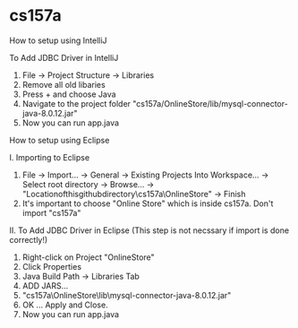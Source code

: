 # cs157a

How to setup using IntelliJ

To Add JDBC Driver in IntelliJ

1. File -> Project Structure -> Libraries
2. Remove all old libaries
3. Press + and choose Java
4. Navigate to the project folder "cs157a/OnlineStore/lib/mysql-connector-java-8.0.12.jar"
5. Now you can run app.java

How to setup using Eclipse

I. Importing to Eclipse

1. File -> Import... -> General -> Existing Projects Into Workspace... -> Select root directory
-> Browse... -> "Locationofthisgithubdirectory\cs157a\OnlineStore" -> Finish
2. It's important to choose "Online Store" which is inside cs157a. Don't import "cs157a"

II. To Add JDBC Driver in Eclipse (This step is not necssary if import is done correctly!)

1. Right-click on Project "OnlineStore"
2. Click Properties
3. Java Build Path -> Libraries Tab
4. ADD JARS...
5. "cs157a\OnlineStore\lib\mysql-connector-java-8.0.12.jar"
6. OK ... Apply and Close.
7. Now you can run app.java
